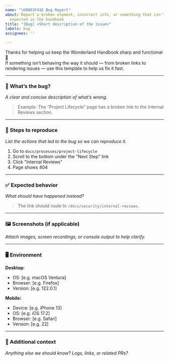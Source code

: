 ```yaml
---
name: "\U0001F41E Bug Report"
about: Report a broken element, incorrect info, or something that isn't working as
  expected in the handbook
title: "[Bug] <Short description of the issue>"
labels: bug
assignees: ''

---
```


Thanks for helping us keep the Wonderland Handbook sharp and functional 🧹  
If something isn’t behaving the way it should — from broken links to rendering issues — use this template to help us fix it fast.

---

### 🐛 What’s the bug?

_A clear and concise description of what’s wrong._

> Example: The “Project Lifecycle” page has a broken link to the Internal Reviews section.

---

### 🔁 Steps to reproduce

_List the actions that led to the bug so we can reproduce it._

1. Go to `docs/processes/project-lifecycle`
2. Scroll to the bottom under the "Next Step" link
3. Click "Internal Reviews"
4. Page shows 404

---

### ✅ Expected behavior

_What should have happened instead?_

> The link should route to `/docs/security/internal-reviews`.

---

### 🖼️ Screenshots (if applicable)

_Attach images, screen recordings, or console output to help clarify._

---

### 🖥️ Environment

**Desktop:**
- OS: [e.g. macOS Ventura]
- Browser: [e.g. Firefox]
- Version: [e.g. 122.0.1]

**Mobile:**
- Device: [e.g. iPhone 13]
- OS: [e.g. iOS 17.2]
- Browser: [e.g. Safari]
- Version: [e.g. 22]

---

### 💬 Additional context

_Anything else we should know? Logs, links, or related PRs?_
